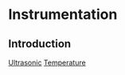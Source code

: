 # Instrumentation

## Introduction



[Ultrasonic](./ultrasonic.md)
[Temperature](./temperature.md)
